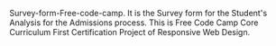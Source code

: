 Survey-form-Free-code-camp.
It is the Survey form for the Student's Analysis for the Admissions process.
This is Free Code Camp Core Curriculum First Certification Project of Responsive Web Design.
